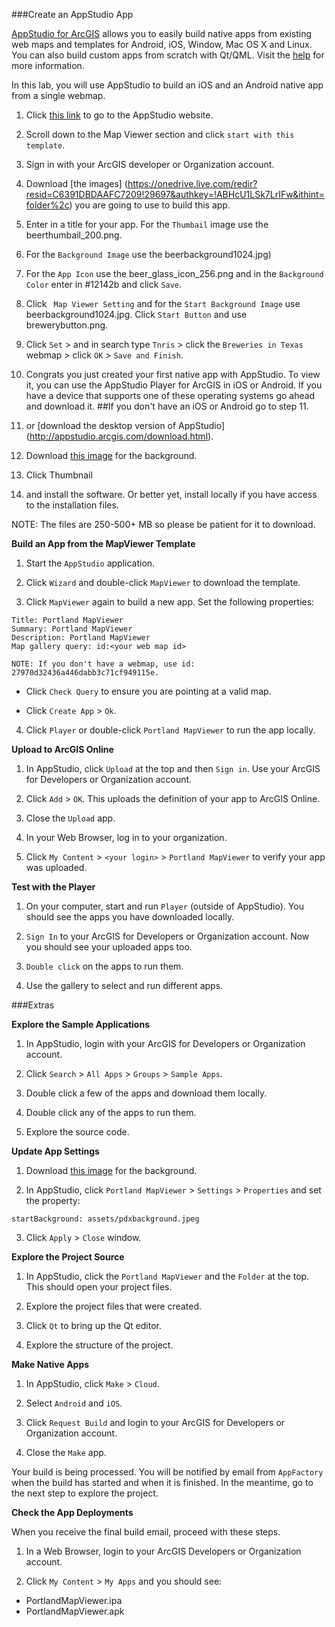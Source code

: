 ###Create an AppStudio App

[AppStudio for ArcGIS](http://www.esri.com/landing-pages/appstudio) allows you to easily build native apps from existing web maps and templates for Android, iOS, Window, Mac OS X and Linux. You can also build custom apps from scratch with Qt/QML. Visit the [help](http://doc.arcgis.com/en/appstudio/) for more information.

In this lab, you will use AppStudio to build an iOS and an Android native app from a single webmap.



1. Click [this link](https://appstudio.arcgis.com/create.html) to go to the AppStudio website. 

2. Scroll down to the Map Viewer section and click `start with this template`.

3. Sign in with your ArcGIS developer or Organization account.

4. Download [the images] (https://onedrive.live.com/redir?resid=C6391DBDAAFC7209!29697&authkey=!ABHcU1LSk7LrIFw&ithint=folder%2c) you are going to use to build this app.

5. Enter in a title for your app. For the `Thumbail` image use the beerthumbail_200.png.

5. For the `Background Image` use the beerbackground1024.jpg)

6. For the `App Icon` use the beer_glass_icon_256.png and in the `Background Color` enter in #12142b and click `Save`.   

7. Click ` Map Viewer Setting` and for the `Start Background Image` use beerbackground1024.jpg. Click `Start Button` and use brewerybutton.png. 

8. Click `Set` > and in search type `Tnris` > click the `Breweries in Texas` webmap > click `OK` > `Save and Finish`.

9. Congrats you just created your first native app with AppStudio. To view it, you can use the AppStudio Player for ArcGIS in iOS or Android. If you have a device that supports one of these operating systems go ahead and download it. 
##If you don't have an iOS or Android go to step 11. 

11. or [download the desktop version of AppStudio] (http://appstudio.arcgis.com/download.html).  



4. Download [this image](http://esri.github.io/geodev-hackerlabs/resources/pdxbackground.jpeg) for the background. 

5. Click Thumbnail 

5. and install the software. Or better yet, install locally if you have access to the installation files.

 NOTE: The files are 250-500+ MB so please be patient for it to download.


__Build an App from the MapViewer Template__


1. Start the `AppStudio` application.

2. Click `Wizard` and double-click `MapViewer` to download the template.

3. Click `MapViewer` again to build a new app. Set the following properties:

 ```
 Title: Portland MapViewer
 Summary: Portland MapViewer
 Description: Portland MapViewer
 Map gallery query: id:<your web map id>

 NOTE: If you don't have a webmap, use id: 27970d32436a446dabb3c71cf949115e.
 ```
 * Click `Check Query` to ensure you are pointing at a valid map.
 
 * Click `Create App` > `Ok`.

4. Click `Player` or double-click `Portland MapViewer` to run the app locally.


__Upload to ArcGIS Online__


1. In AppStudio, click `Upload` at the top and then `Sign in`. Use your ArcGIS for Developers or Organization account.

2. Click `Add` > `OK`. This uploads the definition of your app to ArcGIS Online.

3. Close the `Upload` app.

3. In your Web Browser, log in to your organization.

4. Click `My Content` > `<your login>` > `Portland MapViewer` to verify your app was uploaded. 


__Test with the Player__


1. On your computer, start and run `Player` (outside of AppStudio). You should see the apps you have downloaded locally.

2. `Sign In` to your ArcGIS for Developers or Organization account. Now you should see your uploaded apps too.

3. `Double click` on the apps to run them. 

4. Use the gallery to select and run different apps. 


###Extras


__Explore the Sample Applications__


1. In AppStudio, login with your ArcGIS for Developers or Organization account.

2. Click `Search` > `All Apps` > `Groups` > `Sample Apps`.

3. Double click a few of the apps and download them locally.

4. Double click any of the apps to run them.

5. Explore the source code.


__Update App Settings__

1. Download [this image](http://esri.github.io/geodev-hackerlabs/resources/pdxbackground.jpeg) for the background.

2. In AppStudio, click `Portland MapViewer` > `Settings` > `Properties` and set the property:

 ```
 startBackground: assets/pdxbackground.jpeg
 ```

3. Click `Apply` > `Close` window.


__Explore the Project Source__


1. In AppStudio, click the `Portland MapViewer` and the `Folder` at the top. This should open your project files.

2. Explore the project files that were created.

3. Click `Qt` to bring up the Qt editor.

4. Explore the structure of the project.


__Make Native Apps__


1. In AppStudio, click `Make` > `Cloud`.

2. Select `Android` and `iOS`.

3. Click `Request Build` and login to your ArcGIS for Developers or Organization account.

4. Close the `Make` app.

Your build is being processed. You will be notified by email from `AppFactory` when the build has started and when it is finished. In the meantime, go to the next step to explore the project.


__Check the App Deployments__


When you receive the final build email, proceed with these steps.

1. In a Web Browser, login to your ArcGIS Developers or Organization account.

2. Click `My Content` > `My Apps` and you should see:
 * PortlandMapViewer.ipa
 * PortlandMapViewer.apk


